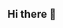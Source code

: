 ## Hi there 👋

<!--
**ChristopherJKnowles/ChristopherJKnowles** is a ✨ _special_ ✨ repository because its `README.md` (this file) appears on your GitHub profile.

Here are some ideas to get you started:

🔭 I’m currently working on getting my degree in Computer Science
📖 I’m currently reading Dark Psychology by William Cooper, The Art of Deception by Kevin D. Mitnick, Read People Like A Book by Patric King
🏫 I'm currently taking World Civilization, Criminal Justice 101, Personal Finance, Expository Writing, Into to Technology and Innovation
- 👯 I’m looking to collaborate on ...
- 🤔 I’m looking for help with ...
- 💬 Ask me about ...
- 📫 How to reach me: ...
- 😄 Pronouns: ...
- ⚡ Fun fact: ...
-->
